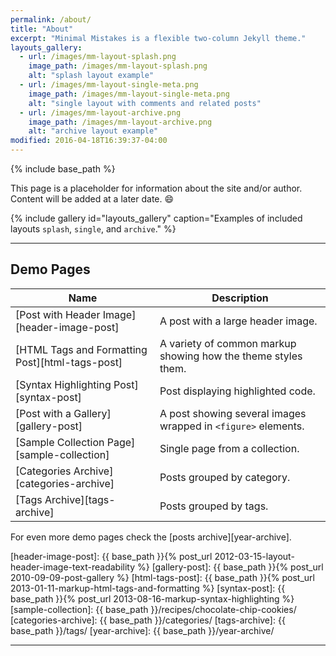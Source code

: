 ```yaml
---
permalink: /about/
title: "About"
excerpt: "Minimal Mistakes is a flexible two-column Jekyll theme."
layouts_gallery:
  - url: /images/mm-layout-splash.png
    image_path: /images/mm-layout-splash.png
    alt: "splash layout example"
  - url: /images/mm-layout-single-meta.png
    image_path: /images/mm-layout-single-meta.png
    alt: "single layout with comments and related posts"
  - url: /images/mm-layout-archive.png
    image_path: /images/mm-layout-archive.png
    alt: "archive layout example"
modified: 2016-04-18T16:39:37-04:00
---
```


{% include base_path %}

This page is a placeholder for information about the site and/or author. Content will be added at a later date. :smile:

{% include gallery id="layouts_gallery" caption="Examples of included layouts `splash`, `single`, and `archive`." %}

---

## Demo Pages

| Name                                        | Description                                           |
| ------------------------------------------- | ----------------------------------------------------- |
| [Post with Header Image][header-image-post] | A post with a large header image. |
| [HTML Tags and Formatting Post][html-tags-post] | A variety of common markup showing how the theme styles them. |
| [Syntax Highlighting Post][syntax-post] | Post displaying highlighted code. |
| [Post with a Gallery][gallery-post] | A post showing several images wrapped in `<figure>` elements. |
| [Sample Collection Page][sample-collection] | Single page from a collection. |
| [Categories Archive][categories-archive] | Posts grouped by category. |
| [Tags Archive][tags-archive] | Posts grouped by tags. |

For even more demo pages check the [posts archive][year-archive].

[header-image-post]: {{ base_path }}{% post_url 2012-03-15-layout-header-image-text-readability %}
[gallery-post]: {{ base_path }}{% post_url 2010-09-09-post-gallery %}
[html-tags-post]: {{ base_path }}{% post_url 2013-01-11-markup-html-tags-and-formatting %}
[syntax-post]: {{ base_path }}{% post_url 2013-08-16-markup-syntax-highlighting %}
[sample-collection]: {{ base_path }}/recipes/chocolate-chip-cookies/
[categories-archive]: {{ base_path }}/categories/
[tags-archive]: {{ base_path }}/tags/
[year-archive]: {{ base_path }}/year-archive/

---

